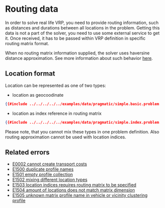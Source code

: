 # Routing data

In order to solve real life VRP, you need to provide routing information, such as distances and durations between all
locations in the problem. Getting this data is not a part of the solver, you need to use some external service to get it.
Once received, it has to be passed within VRP definition in specific routing matrix format.

When no routing matrix information supplied, the solver uses haversine distance approximation. See more information
about such behavior [here](../../../getting-started/routing.md).


## Location format

Location can be represented as one of two types:

* location as geocoodinate

```json
{{#include ../../../../../examples/data/pragmatic/simple.basic.problem.json:10:13}}
```

* location as index reference in routing matrix

```json
{{#include ../../../../../examples/data/pragmatic/simple.index.problem.json:10:12}}
```

Please note, that you cannot mix these types in one problem definition. Also routing approximation cannot be used with
location indices.


## Related errors

* [E0002 cannot create transport costs](../errors/index.md#e0002)
* [E1500 duplicate profile names](../errors/index.md#e1500)
* [E1501 empty profile collection](../errors/index.md#e1501)
* [E1502 mixing different location types](../errors/index.md#e1502)
* [E1503 location indices requires routing matrix to be specified](../errors/index.md#e1503)
* [E1504 amount of locations does not match matrix dimension](../errors/index.md#e1504)
* [E1505 unknown matrix profile name in vehicle or vicinity clustering profile](../errors/index.md#e1505)
